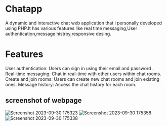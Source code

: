 # Chatapp
A dynamic and interactive chat web application that i personally developed using PHP.It has various features like real time messaging,User authentication,message histroy,responsive desing.

# Features
 User authentication: Users can sign in using their email and password .
Real-time messaging: Chat in real-time with other users within chat rooms.
Create and join rooms: Users can create new chat rooms and join existing ones.
Message history: Access the chat history for each room.

## screenshot of webpage
![Screenshot 2023-09-30 175323](https://github.com/Boahan/chatapp/assets/111555189/d41745a6-a251-463f-8f49-ae2d2f9b684c)
![Screenshot 2023-09-30 175358](https://github.com/Boahan/chatapp/assets/111555189/f79cdf51-bf6f-417c-883c-9d8863a0e4c6)
![Screenshot 2023-09-30 175338](https://github.com/Boahan/chatapp/assets/111555189/77db5c04-9469-44e7-bb8d-281701be8049)
